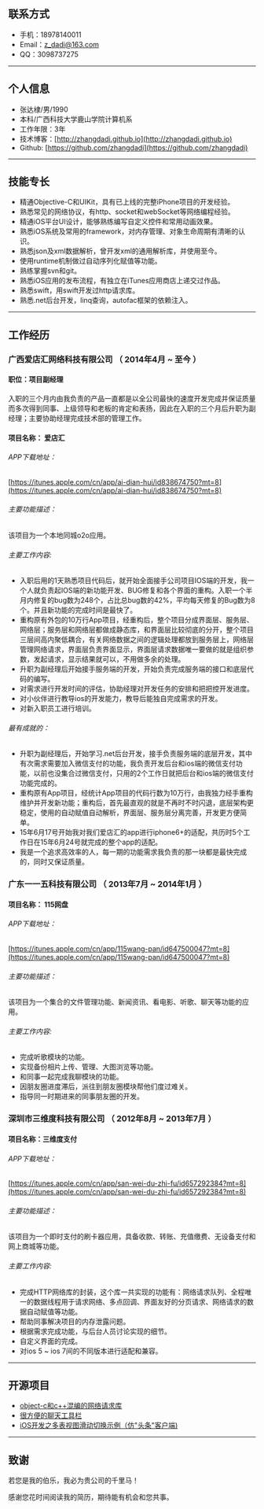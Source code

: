 ## 联系方式

- 手机：18978140011
- Email：z_dadi@163.com
- QQ：3098737275

---
## 个人信息

 - 张达棣/男/1990 
 - 本科/广西科技大学鹿山学院计算机系 
 - 工作年限：3年
 - 技术博客：[http://zhangdadi.github.io](http://zhangdadi.github.io)
 - Github:  [https://github.com/zhangdadi](https://github.com/zhangdadi)
 
---
## 技能专长

* 精通Objective-C和UIKit，具有已上线的完整iPhone项目的开发经验。
* 熟悉常见的网络协议，有http、socket和webSocket等网络编程经验。
* 精通iOS平台UI设计，能够熟练编写自定义控件和常用动画效果。
* 熟悉iOS系统及常用的framework，对内存管理、对象生命周期有清晰的认识。
* 熟悉json及xml数据解析，曾开发xml的通用解析库，并使用至今。
* 使用runtime机制做过自动序列化赋值等功能。
* 熟练掌握svn和git。
* 熟悉iOS应用的发布流程，有独立在iTunes应用商店上递交过作品。
* 熟悉swift，用swift开发过http请求库。
* 熟悉.net后台开发，linq查询，autofac框架的依赖注入。

---
## 工作经历

### 广西爱店汇网络科技有限公司 （ 2014年4月 ~ 至今 ）
#### 职位：项目副经理
入职的三个月内由我负责的产品一直都是以全公司最快的速度开发完成并保证质量而多次得到同事、上级领导和老板的肯定和表扬，因此在入职的三个月后升职为副经理；主要协助经理完成技术部的管理工作。

####  项目名称： 爱店汇 

###### APP下载地址：
[https://itunes.apple.com/cn/app/ai-dian-hui/id838674750?mt=8](https://itunes.apple.com/cn/app/ai-dian-hui/id838674750?mt=8)

###### 主要功能描述：
该项目为一个本地同城o2o应用。

######  主要工作内容: 

* 入职后用的1天熟悉项目代码后，就开始全面接手公司项目IOS端的开发，我一个人就负责起IOS端的新功能开发、BUG修复和各个界面的重构。入职一个半月内修复的bug数为248个，占比总bug数的42%，平均每天修复的Bug数为8个。并且新功能的完成时间是最快了。
* 重构原有外包的10万行App项目，经重构后，整个项目分成界面层、服务层、网络层；服务层和网络层都做成静态库，和界面层比较彻底的分开，整个项目三层间高内聚低耦合，有关网络数据之间的逻辑处理都放到服务层上，网络层管理网络请求，界面层负责界面显示，界面层请求数据唯一要做的就是组织参数，发起请求，显示结果就可以，不用做多余的处理。
* 升职为副经理后开始接手服务端的开发，开始负责完成服务端的接口和底层代码的编写。
* 对需求进行开发时间的评估，协助经理对开发任务的安排和把把控开发进度。
* 对小伙伴进行教导ios的开发能力，教导后能独自完成需求的开发。
* 对新入职员工进行培训。

###### 最有成就的：
* 升职为副经理后，开始学习.net后台开发，接手负责服务端的底层开发，其中有次需求需要加入微信支付的功能，我负责开发后台和ios端的微信支付功能，以前也没集合过微信支付，只用的2个工作日就把后台和ios端的微信支付功能完成的。
* 重构原有App项目，经统计App项目的代码行数为10万行，由我独力经手重构维护并开发新功能；重构后，首先最直观的就是不再时不时闪退，底层架构更稳定，使用的自动赋值自动解析，界面层、服务层分离完善，开发更方便简单。
* 15年6月17号开始我对我们爱店汇的app进行iphone6+的适配，共历时5个工作日在15年6月24号就完成的整个app的适配。
* 我是一个追求高效率的人，每一期的功能需求我负责的那一块都是最快完成的，同时又保证质量。


### 广东一一五科技有限公司 （ 2013年7月 ~ 2014年1月 ）

####  项目名称： 115网盘

###### APP下载地址：
[https://itunes.apple.com/cn/app/115wang-pan/id647500047?mt=8](https://itunes.apple.com/cn/app/115wang-pan/id647500047?mt=8)

###### 主要功能描述：
该项目为一个集合的文件管理功能、新闻资讯、看电影、听歌、聊天等功能的应用。

######  主要工作内容: 

* 完成听歌模块的功能。
* 实现备份相片上传、管理、大图浏览等功能。
* 和同事一起完成我聊模块的功能。
* 因朋友圈进度滞后，派往到朋友圈模块帮他们度过难关。
* 指导同一时期进来的同事朋友圈的开发。

### 深圳市三维度科技有限公司 （ 2012年8月 ~ 2013年7月 ）

####  项目名称：三维度支付

###### APP下载地址：
[https://itunes.apple.com/cn/app/san-wei-du-zhi-fu/id657292384?mt=8](https://itunes.apple.com/cn/app/san-wei-du-zhi-fu/id657292384?mt=8)

###### 主要功能描述：
该项目为一个即时支付的刷卡器应用，具备收款、转账、充值缴费、无设备支付和网上商城等功能。

######  主要工作内容: 

* 完成HTTP网络库的封装，这个库一共实现的功能有：网络请求队列、全程唯一的数据线程用于请求网络、多点回调、界面友好的分页请求、网络请求的数据自动赋值等功能。
* 帮助同事解决项目的内存泄露问题。
* 根据需求完成功能，与后台人员讨论实现的细节。
* 自定义界面的完成。
* 对ios 5 ~ ios 7间的不同版本进行适配和兼容。

---
## 开源项目

* [object-c和c++混编的网络请求库](https://github.com/zhangdadi/HDNetWorkKit)
* [很方便的聊天工具栏](https://github.com/zhangdadi/HDChatTextView)
* [iOS开发之多表视图滑动切换示例（仿"头条"客户端)](https://github.com/zhangdadi/HDSliderTabBarExample)

---
## 致谢
若您是我的伯乐，我必为贵公司的千里马！

感谢您花时间阅读我的简历，期待能有机会和您共事。
